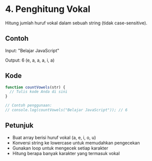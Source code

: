 # 4. Penghitung Vokal

Hitung jumlah huruf vokal dalam sebuah string (tidak case-sensitive).

## Contoh

Input: "Belajar JavaScript"

Output: 6 (e, a, a, a, i, a)

## Kode

```javascript
function countVowels(str) {
  // Tulis kode Anda di sini
}

// Contoh penggunaan:
// console.log(countVowels("Belajar JavaScript")); // 6
```

## Petunjuk
- Buat array berisi huruf vokal (a, e, i, o, u)
- Konversi string ke lowercase untuk memudahkan pengecekan
- Gunakan loop untuk mengecek setiap karakter
- Hitung berapa banyak karakter yang termasuk vokal

